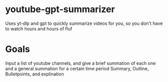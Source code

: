 # youtube-gpt-summarizer
Uses yt-dlp and gpt to quickly summarize videos for you, so you don't have to watch hours and hours of fluf
# Goals
Input a list of youtube channels, and give a brief summation of each one and a general summation for a certain time period
 Summary, Outline, Bulletpoints, and explination
